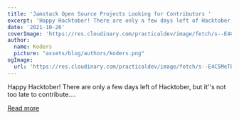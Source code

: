 ```yaml
---
title: 'Jamstack Open Source Projects Looking for Contributors '
excerpt: 'Happy Hacktober! There are only a few days left of Hacktober, but it''s not too late to contribute....'
date: '2021-10-26'
coverImage: 'https://res.cloudinary.com/practicaldev/image/fetch/s--E4C5MeT0--/c_imagga_scale,f_auto,fl_progressive,h_420,q_auto,w_1000/https://dev-to-uploads.s3.amazonaws.com/uploads/articles/9h90u9jinpifvui9n1o8.png'
author:
  name: Koders
  picture: "assets/blog/authors/koders.png"
ogImage:
  url: 'https://res.cloudinary.com/practicaldev/image/fetch/s--E4C5MeT0--/c_imagga_scale,f_auto,fl_progressive,h_420,q_auto,w_1000/https://dev-to-uploads.s3.amazonaws.com/uploads/articles/9h90u9jinpifvui9n1o8.png'
---
```


Happy Hacktober! There are only a few days left of Hacktober, but it''s not too late to contribute....

[Read more](https://dev.to/github/jamstack-open-source-projects-looking-for-contributors-2ooh)
